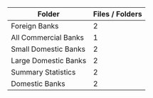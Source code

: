 | Folder               |   Files / Folders |
|----------------------|-------------------|
| Foreign Banks        |                 2 |
| All Commercial Banks |                 1 |
| Small Domestic Banks |                 2 |
| Large Domestic Banks |                 2 |
| Summary Statistics   |                 2 |
| Domestic Banks       |                 2 |